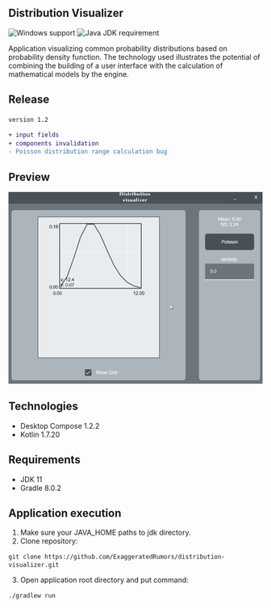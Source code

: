 ## Distribution Visualizer

![Windows support](https://img.shields.io/badge/Platform-Windows-lightgrey) ![Java JDK requirement](https://img.shields.io/badge/JDK-11-blue)

Application visualizing common probability distributions based on probability density function.
The technology used illustrates the potential of combining the building of a user interface with the calculation of mathematical models by the engine.

## Release
`
version 1.2
`
```diff
+ input fields
+ components invalidation
- Poisson distribution range calculation bug
```

## Preview

![Preview](images/preview.gif)

## Technologies

- Desktop Compose 1.2.2
- Kotlin 1.7.20

## Requirements

- JDK 11
- Gradle 8.0.2

## Application execution

1. Make sure your JAVA_HOME paths to jdk directory.
2. Clone repository:
```
git clone https://github.com/ExaggeratedRumors/distribution-visualizer.git
```
3. Open application root directory and put command:
```
./gradlew run
```
